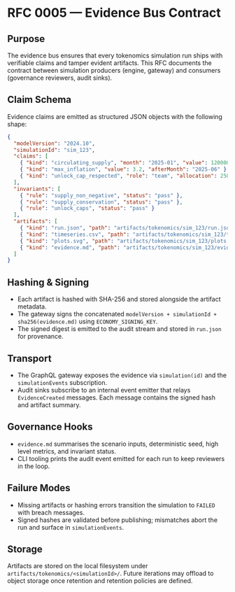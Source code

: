 # RFC 0005 — Evidence Bus Contract

## Purpose

The evidence bus ensures that every tokenomics simulation run ships with verifiable claims and tamper evident artifacts. This RFC documents the contract between simulation producers (engine, gateway) and consumers (governance reviewers, audit sinks).

## Claim Schema

Evidence claims are emitted as structured JSON objects with the following shape:

```json
{
  "modelVersion": "2024.10",
  "simulationId": "sim_123",
  "claims": [
    { "kind": "circulating_supply", "month": "2025-01", "value": 1200000 },
    { "kind": "max_inflation", "value": 3.2, "afterMonth": "2025-06" },
    { "kind": "unlock_cap_respected", "role": "team", "allocation": 2500000 }
  ],
  "invariants": [
    { "rule": "supply_non_negative", "status": "pass" },
    { "rule": "supply_conservation", "status": "pass" },
    { "rule": "unlock_caps", "status": "pass" }
  ],
  "artifacts": [
    { "kind": "run.json", "path": "artifacts/tokenomics/sim_123/run.json", "sha256": "..." },
    { "kind": "timeseries.csv", "path": "artifacts/tokenomics/sim_123/timeseries.csv", "sha256": "..." },
    { "kind": "plots.svg", "path": "artifacts/tokenomics/sim_123/plots.svg", "sha256": "..." },
    { "kind": "evidence.md", "path": "artifacts/tokenomics/sim_123/evidence.md", "sha256": "..." }
  ]
}
```

## Hashing & Signing

- Each artifact is hashed with SHA-256 and stored alongside the artifact metadata.
- The gateway signs the concatenated `modelVersion + simulationId + sha256(evidence.md)` using `ECONOMY_SIGNING_KEY`.
- The signed digest is emitted to the audit stream and stored in `run.json` for provenance.

## Transport

- The GraphQL gateway exposes the evidence via `simulation(id)` and the `simulationEvents` subscription.
- Audit sinks subscribe to an internal event emitter that relays `EvidenceCreated` messages. Each message contains the signed hash and artifact summary.

## Governance Hooks

- `evidence.md` summarises the scenario inputs, deterministic seed, high level metrics, and invariant status.
- CLI tooling prints the audit event emitted for each run to keep reviewers in the loop.

## Failure Modes

- Missing artifacts or hashing errors transition the simulation to `FAILED` with breach messages.
- Signed hashes are validated before publishing; mismatches abort the run and surface in `simulationEvents`.

## Storage

Artifacts are stored on the local filesystem under `artifacts/tokenomics/<simulationId>/`. Future iterations may offload to object storage once retention and retention policies are defined.

